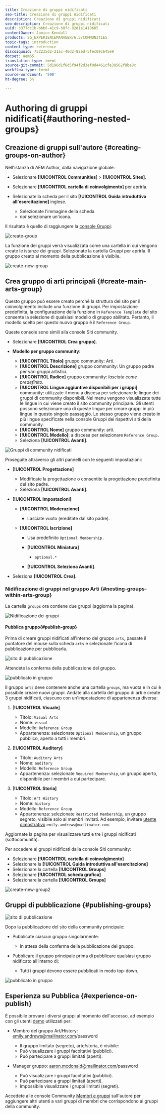 ```yaml
---
title: Creazione di gruppi nidificati
seo-title: Creazione di gruppi nidificati
description: Creazione di gruppi nidificati
seo-description: Creazione di gruppi nidificati
uuid: b377dc1b-bbb6-41c9-b0fc-8281e1410685
contentOwner: Janice Kendall
products: SG_EXPERIENCEMANAGER/6.5/COMMUNITIES
topic-tags: introduction
content-type: reference
discoiquuid: 752235d2-21ac-46d2-82ed-5fec09c645e9
docset: aem65
translation-type: tm+mt
source-git-commit: 5d196d1f6d5f94f2d3ef0d4461cfe38562f8ba8c
workflow-type: tm+mt
source-wordcount: '590'
ht-degree: 5%

---
```



# Authoring di gruppi nidificati{#authoring-nested-groups}

## Creazione di gruppi sull&#39;autore {#creating-groups-on-author}

Nell&#39;istanza di AEM Author, dalla navigazione globale:

* Selezionare **[!UICONTROL Communities]** > **[!UICONTROL Sites]**.
* Selezionare **[!UICONTROL cartella di coinvolgimento]** per aprirla.
* Selezionate la scheda per il sito **[!UICONTROL Guida introduttiva all&#39;esercitazione]** inglese.

   * Selezionate l&#39;immagine della scheda.
   * *not* selezionare un&#39;icona.

Il risultato è quello di raggiungere la [console Gruppi](/help/communities/groups.md):

![create-group](assets/create-group.png)

La funzione dei gruppi verrà visualizzata come una cartella in cui vengono create le istanze dei gruppi. Selezionate la cartella Gruppi per aprirla. Il gruppo creato al momento della pubblicazione è visibile.

![create-new-group](assets/create-new-group.png)

## Crea gruppo di arti principali {#create-main-arts-group}

Questo gruppo può essere creato perché la struttura del sito per il coinvolgimento include una funzione di gruppi. Per impostazione predefinita, la configurazione della funzione in `Reference Template` del sito consente la selezione di qualsiasi modello di gruppo abilitato. Pertanto, il modello scelto per questo nuovo gruppo è il `Reference Group`.

Queste console sono simili alla console Siti community.

* Selezionare **[!UICONTROL Crea gruppo]**.

* **Modello per gruppo community**:

   * **[!UICONTROL Titolo]** gruppo community: Arti.
   * **[!UICONTROL Descrizione]** gruppo community: Un gruppo padre per vari gruppi artistici.
   * **[!UICONTROL Radice]** gruppo community:  *lasciate come predefinito*.
   * **[!UICONTROL Lingue aggiuntive disponibili per i gruppi]** community: utilizzate il menu a discesa per selezionare le lingue dei gruppi di community disponibili. Nel menu vengono visualizzate tutte le lingue in cui viene creato il sito community principale. Gli utenti possono selezionare una di queste lingue per creare gruppi in più lingue in questo singolo passaggio. Lo stesso gruppo viene creato in più lingue specificate nella console Gruppi dei rispettivi siti della community.
   * **[!UICONTROL Nome]** gruppo community: arti.
   * **[!UICONTROL Modello]**: a discesa per selezionare  `Reference Group.`
   * Seleziona **[!UICONTROL Avanti]**.

![Gruppi di community nidificati](assets/parent-to-nestedgroup.png)

Proseguite attraverso gli altri pannelli con le seguenti impostazioni:

* **[!UICONTROL Progettazione]**

   * Modificate la progettazione o consentite la progettazione predefinita del sito padre.
   * Seleziona **[!UICONTROL Avanti]**.

* **[!UICONTROL Impostazioni]**

   * **[!UICONTROL Moderazione]**

      * Lasciate vuoto (ereditate dal sito padre).
   * **[!UICONTROL Iscrizione]**

      * Usa predefinito `Optional Membership.`

      * **[!UICONTROL Miniatura]**
         * `optional.*`
      * **[!UICONTROL Seleziona Avanti]**.



* Seleziona **[!UICONTROL Crea]**.

### Nidificazione di gruppi nel gruppo Arti {#nesting-groups-within-arts-group}

La cartella `groups` ora contiene due gruppi (aggiorna la pagina).

![Nidificazione dei gruppi](assets/create-community-group.png)

#### Pubblica gruppo{#publish-group}

Prima di creare gruppi nidificati all&#39;interno del gruppo `arts`, passate il puntatore del mouse sulla scheda `arts` e selezionate l&#39;icona di pubblicazione per pubblicarla.

![sito di pubblicazione](assets/publish-site.png)

Attendete la conferma della pubblicazione del gruppo.

![pubblicato in gruppo](assets/group-published.png)

Il gruppo `arts` deve contenere anche una cartella `groups`, ma vuota e in cui è possibile creare nuovi gruppi. Andate alla cartella del gruppo di arti e create 3 gruppi nidificati, ciascuno con un&#39;impostazione di appartenenza diversa:

1. **[!UICONTROL Visuale]**

   * Titolo: `Visual Arts`
   * Nome: `visual`
   * Modello: `Reference Group`
   * Appartenenza: selezionate `Optional Membership`, un gruppo pubblico, aperto a tutti i membri.

1. **[!UICONTROL Auditory]**

   * Titolo: `Auditory Arts`
   * Nome: `auditory`
   * Modello: `Reference Group`
   * Appartenenza: selezionate `Required Membership`, un gruppo aperto, disponibile per i membri a cui partecipare.

1. **[!UICONTROL Storia]**

   * Titolo: `Art History`
   * Nome: `history`
   * Modello: `Reference Group`
   * Appartenenza: selezionate `Restricted Membership`, un gruppo segreto, visibile solo ai membri invitati. Ad esempio, invitare [utente dimostrativo](/help/communities/tutorials.md#demo-users) `emily.andrews@mailinator.com`.

Aggiornate la pagina per visualizzare tutti e tre i gruppi nidificati (sottocomunità).

Per accedere ai gruppi nidificati dalla console Siti community:

* Selezionare **[!UICONTROL cartella di coinvolgimento]**
* Selezionare la **[!UICONTROL Guida introduttiva all&#39;esercitazione]**
* Selezionare la cartella **[!UICONTROL Groups]**
* Selezionare **[!UICONTROL scheda grafica]**
* Selezionare la cartella **[!UICONTROL Groups]**

![create-new-group2](assets/create-new-group2.png)

## Gruppi di pubblicazione {#publishing-groups}

![sito di pubblicazione](assets/publish-site.png)

Dopo la pubblicazione del sito della community principale:

* Pubblicate ciascun gruppo singolarmente:

   * In attesa della conferma della pubblicazione del gruppo.

* Pubblicare il gruppo principale prima di pubblicare qualsiasi gruppo nidificato all’interno di:

   * Tutti i gruppi devono essere pubblicati in modo top-down.

![pubblicato in gruppo](assets/group-published.png)

## Esperienza su Pubblica {#experience-on-publish}

È possibile provare i diversi gruppi al momento dell&#39;accesso, ad esempio con gli utenti [demo](/help/communities/tutorials.md#demo-users) utilizzati per:

* Membro del gruppo Art/History: emily.andrews@mailinator.com/password
   * Il gruppo limitato (segreto), arte/storia, è visibile:
   * Può visualizzare i gruppi facoltativi (pubblici).
   * Può partecipare a gruppi limitati (aperti).

* Manager gruppo: aaron.mcdonald@mailinator.com/password

   * Può visualizzare i gruppi facoltativi (pubblici).
   * Può partecipare a gruppi limitati (aperti).
   * Impossibile visualizzare i gruppi limitati (segreti).

Accedete alle console Community [Membri e gruppi](/help/communities/members.md) sull&#39;autore per aggiungere altri utenti a vari gruppi di membri che corrispondono ai gruppi della community.


